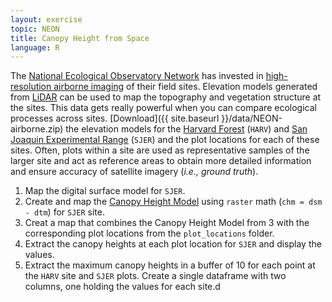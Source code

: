 ```yaml
---
layout: exercise
topic: NEON
title: Canopy Height from Space
language: R
---
```


The [National Ecological Observatory Network](http://www.neonscience.org) has invested in [high-resolution airborne imaging](http://www.neonscience.org/data-resources/get-data/airborne-data) of their field sites. 
Elevation models generated from [LiDAR](http://neondataskills.org/self-paced-tutorial/1_About-LiDAR-Data-Light-Detection-and-Ranging_Activity1/) can be used to map the topography and vegetation structure at the sites.
This data gets really powerful when you can compare ecological processes across 
sites. 
[Download]({{ site.baseurl }}/data/NEON-airborne.zip) the elevation models for the [Harvard Forest](http://harvardforest.fas.harvard.edu/) (`HARV`) and [San Joaquin Experimental Range](http://www.fs.fed.us/psw/ef/san_joaquin/) (`SJER`) 
and the plot locations for each of these sites. 
Often, plots within a site are used as representative samples of the larger site 
and act as reference areas to obtain more detailed information and ensure 
accuracy of satellite imagery (*i.e., ground truth*).

1. Map the digital surface model for `SJER`.
2. Create and map the [Canopy Height Model](https://datacarpentry.org/r-raster-vector-geospatial/04-raster-calculations-in-r/index.html) using `raster` math (`chm = dsm - dtm`) for `SJER` site.
3. Creat a map that combines the Canopy Height Model from 3 with the corresponding plot locations from the `plot_locations` folder.
4. Extract the canopy heights at each plot location for `SJER` and display the values.
5. Extract the maximum canopy heights in a buffer of 10 for each point at the `HARV` site and `SJER` plots. Create a single dataframe with two columns, one holding the values for each site.d
